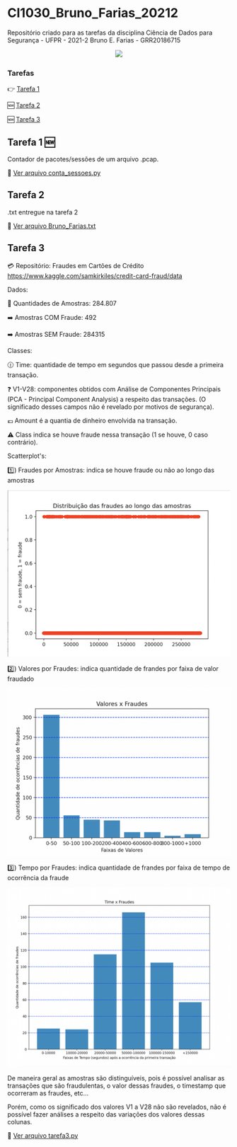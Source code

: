 # CI1030_Bruno_Farias_20212
Repositório criado para as tarefas da disciplina Ciência de Dados para Segurança - UFPR - 2021-2
Bruno E. Farias - GRR20186715

<p align="center">
<img src="http://img.shields.io/static/v1?label=STATUS&message=EM%20DESENVOLVIMENTO&color=GREEN&style=for-the-badge"/>
</p>

### Tarefas
:point_right: [Tarefa 1](#tarefa-1)

:new: [Tarefa 2](#tarefa-2)

:new: [Tarefa 3](#tarefa-3)


## Tarefa 1 :new:
Contador de pacotes/sessões de um arquivo .pcap.

:mag_right: [Ver arquivo conta_sessoes.py](tarefa1/conta_sessoes.py)

## Tarefa 2
.txt entregue na tarefa 2

:mag_right: [Ver arquivo Bruno_Farias.txt](tarefa2/Bruno_Farias.txt)

## Tarefa 3
:credit_card: Repositório: Fraudes em Cartões de Crédito https://www.kaggle.com/samkirkiles/credit-card-fraud/data

Dados:

:receipt: Quantidades de Amostras: 284.807

:arrow_right: Amostras COM Fraude: 492

:arrow_right: Amostras SEM Fraude: 284315


Classes:

:clock1230: Time: quantidade de tempo em segundos que passou desde a primeira transação.

:question: V1-V28: componentes obtidos com Análise de Componentes Principais (PCA - Principal Component Analysis) a respeito das transações. (O significado desses campos não é revelado por motivos de segurança).

:euro: Amount é a quantia de dinheiro envolvida na transação.

:warning: Class indica se houve fraude nessa transação (1 se houve, 0 caso contrário).


Scatterplot's:

:one:) Fraudes por Amostras: indica se houve fraude ou não ao longo das amostras

![ver imagem](tarefa3/imagens/graf1.png)

:two:) Valores por Fraudes: indica quantidade de frandes por faixa de valor fraudado

![ver imagem](tarefa3/imagens/graf2.png)

:three:) Tempo por Fraudes: indica quantidade de frandes por faixa de tempo de ocorrência da fraude

![ver imagem](tarefa3/imagens/graf3.png)

De maneira geral as amostras são distinguíveis, pois é possível analisar as transações que são fraudulentas,
o valor dessas fraudes, o timestamp que ocorreram as fraudes, etc...

Porém, como os significado dos valores V1 a V28 não são revelados, não é possível fazer análises a respeito
das variações dos valores dessas colunas.

:mag_right: [Ver arquivo tarefa3.py](tarefa3/tarefa3.py)
